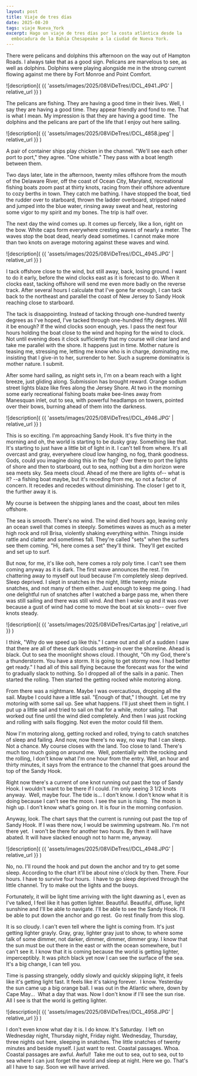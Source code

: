```yaml
---
layout: post
title: Viaje de tres días
date: 2025-08-20
tags: viaje Nueva_York
excerpt: Hago un viaje de tres días por la costa atlántica desde la
  embocadura de la Bahía Chesapeake a la ciudad de Nueva York.
---
```


There were pelicans and dolphins this afternoon on the way out of Hampton Roads.
I always take that as a good sign. Pelicans are marvelous to see, as well as
dolphins. Dolphins were playing alongside me in the strong current
flowing against me there by Fort Monroe and Point Comfort.

![description](
  {{ 'assets/images/2025/08ViDeTres//DCL_4941.JPG' | relative_url }}
)

The pelicans are fishing.  They are having a good time in their lives. Well, I
say they are having a good time.  They appear friendly and fond to me. That is
what I mean. My impression is that they are having a good time.  The dolphins
and the pelicans are part of the life that I enjoy out here sailing.

![description](
  {{ 'assets/images/2025/08ViDeTres//DCL_4858.jpeg' | relative_url }}
)

A pair of container ships play chicken in the channel. "We'll see each other
port to port," they agree. "One whistle." They pass with a boat length between
them.

Two days later, late in the afternoon, twenty miles offshore from the mouth of
the Delaware River, off the coast of Ocean City, Maryland, recreational fishing
boats zoom past at thirty knots, racing from their offshore adventure to cozy
berths in town.  They catch me bathing. I have stopped the boat, tied the
rudder over to starboard, thrown the ladder overboard, stripped naked and
jumped into the blue water, rinsing away sweat and heat, restoring some vigor
to my spirit and my bones.  The trip is half over.

The next day the wind comes up. It comes up fiercely, like a lion, right on
the bow. White caps form everywhere cresting waves of nearly a meter.
The waves stop the boat dead, nearly dead sometimes. I cannot make more than
two knots on average motoring against these waves and wind.

![description](
  {{ 'assets/images/2025/08ViDeTres//DCL_4945.JPG' | relative_url }}
)

I tack offshore close to the wind, but still away, back, losing ground.
I want to do it early, before the wind clocks east as it is forecast to do.
When it clocks east, tacking offshore will send me even more badly on the
reverse track.  After several hours I calculate that I've gone far enough, I
can tack back to the northeast and parallel the coast of New Jersey to Sandy
Hook reaching close to starboard.

The tack is disappointing. Instead of tacking through one-hundred twenty
degrees as I've hoped, I've tacked through one-hundred fifty degrees.
Will it be enough? If the wind clocks soon enough, yes. I pass the next
four hours holding the boat close to the wind and hoping for the wind to
clock. Not until evening does it clock sufficiently that my course will
clear land and take me parallel with the shore. It happens just in time.
Mother nature is teasing me, stressing me, letting me know who is in charge,
dominating me, insisting that I give-in to her, surrender to her. Such a
supreme dominatrix is mother nature. I submit.

After some hard sailing, as night sets in, I'm on a beam reach with a light
breeze, just gliding along. Submission has brought reward.  Orange sodium
street lights blaze like fires along the Jersey Shore. At two in the morning
some early recreational fishing boats make bee-lines away from Manesquan inlet,
out to sea, with powerful headlamps on towers, pointed over their bows, burning
ahead of them into the darkness.

![description](
  {{ 'assets/images/2025/08ViDeTres//DCL_4946.JPG' | relative_url }}
)

This is so exciting. I'm approaching Sandy Hook. It's five thirty in the
morning and oh, the world is starting to be dusky gray. Something like that.
It's starting to just have a little bit of light in it. I can't tell from
where. It's all overcast and gray, everywhere cloud low hanging, no fog, thank
goodness. Gods, could you imagine doing this in the fog?  Over there to
port the lights of shore and then to starboard, out to sea, nothing
but a dim horizon were sea meets sky. Sea meets cloud. Ahead of me there are
lights of-- what is it? --a fishing boat maybe, but it's receding from me, so
not a factor of concern. It recedes and recedes without diminishing. The closer
I get to it, the further away it is.

My course is between the shipping lanes and the coast, about ten miles
offshore.

The sea is smooth. There's no wind. The wind died hours ago, leaving only an
ocean swell that comes in steeply. Sometimes waves as much as a meter high
rock and roll Brisa, violently shaking everything within. Things inside
rattle and clatter and sometimes fall. They're called "sets" when the
surfers see them coming. "Hi, here comes a set" they'll think.  They'll get
excited and set up to surf.

But now, for me, it's like ooh, here comes a roly poly time. I can't see them
coming anyway as it is dark. The first wave announces the rest. I'm chattering
away to myself out loud because I'm completely sleep deprived. Sleep deprived.
I slept in snatches in the night, little twenty minute snatches, and not many
of them either. Just enough to keep me going. I had one delightful run of
snatches after I watched a barge pass me, when there was still sailing and there
was still wind. And then I woke up and it was over because a gust of wind had
come to move the boat at six knots-- over five knots steady.

![description](
  {{ 'assets/images/2025/08ViDeTres/Cartas.jpg' | relative_url }}
)

I think, "Why do we speed up like this." I came out and all of a sudden I saw
that there are all of these dark clouds setting-in over the shoreline. Ahead is
black. Out to sea the moonlight shows cloud. I thought, "Oh my God, there's a
thunderstorm. You have a storm. It is going to get stormy now. I had better get
ready." I had all of this sail flying because the forecast was for the wind to
gradually slack to nothing. So I dropped all of the sails in a panic.  Then
started the rolling. Then started the getting rocked while motoring along.

From there was a nightmare. Maybe I was overcautious, dropping all the sail.
Maybe I could have a little sail.  "Enough of that," I thought.  Let me try
motoring with some sail up. See what happens. I'll just sheet them in tight.  I
put up a little sail and tried to sail on that for a while, motor saling. That
worked out fine until the wind died completely. And then I was just rocking and
rolling with sails flogging. Not even the motor could fill them.

Now I'm motoring along, getting rocked and rolled, trying to catch snatches of
sleep and failing. And now, now there's no way, no way that I can sleep. Not a
chance.  My course closes with the land. Too close to land.  There's much too
much going on around me.  Well, potentially with the rocking and the rolling, I
don't know what I'm one hour from the entry. Well, an hour and thirty minutes,
it says from the entrance to the channel that goes around the top of the Sandy
Hook.

Right now there's a current of one knot running out past the top of Sandy
Hook. I wouldn't want to be there if I could. I'm only seeing 3 1/2 knots
anyway.  Well, maybe four.  The tide is... I don't know. I don't know what it
is doing because I can't see the moon. I see the sun is rising.  The moon is
high up. I don't know what's going on.  It is four in the morning confusion.

Anyway, look. The chart says that the current is running out past the top of
Sandy Hook. If I was there now, I would be swimming upstream. No. I'm not there
yet.  I won't be there for another two hours. By then it will have abated.  It
will have slacked enough not to harm me, anyway.

![description](
  {{ 'assets/images/2025/08ViDeTres//DCL_4948.JPG' | relative_url }}
)

No, no. I'll round the hook and put down the anchor and try to get some sleep.
According to the chart it'll be about nine o'clock by then. There. Four hours.
I have to survive four hours.  I have to go sleep deprived through the little
channel. Try to make out the lights and the buoys.

Fortunately, it will be light time arriving with the light dawning as I, even
as I've talked, I feel like it has gotten lighter. Beautiful.  Beautiful,
diffuse, light sunshine and I'll be able to navigate. I'll be able to see the
Sandy Hook. I'll be able to put down the anchor and go rest.  Go rest finally
from this slog.

It is so cloudy. I can't even tell where the light is coming from. It's just
getting lighter grayly.  Gray, gray, lighter gray just to show, to where some
talk of some dimmer, not darker, dimmer, dimmer, dimmer gray. I know that the
sun must be out there in the east or with the ocean somewhere, but I can't see
it. I know that it is coming because the world is getting lighter,
imperceptibly. It was pitch black yet now I can see the surface of the sea.
 It's a big change, I can tell you.

Time is passing strangely, oddly slowly and quickly skipping light, it feels
like it's getting light fast. It feels like it's taking forever.  I know.
Yesterday the sun came up a big orange ball. I was out in the Atlantic where,
down by Cape May...  What a day that was. Now I don't know if I'll see the sun
rise. All I see is that the world is getting lighter.

![description](
  {{ 'assets/images/2025/08ViDeTres//DCL_4958.JPG' | relative_url }}
)

I don't even know what day it is. I do know. It's Saturday.  I left
on Wednesday night, Thursday night, Friday night. Wednesday, Thursday, three
nights out here, sleeping in snatches. The little snatches of twenty minutes and
beside myself. I just want to rest. Coastal passages. Whoa. Coastal passages are
awful. Awful!  Take me out to sea, out to sea, out to sea where I can just
forget the world and sleep at night. Here we go. That's all I have to say. Soon
we will have arrived. 

